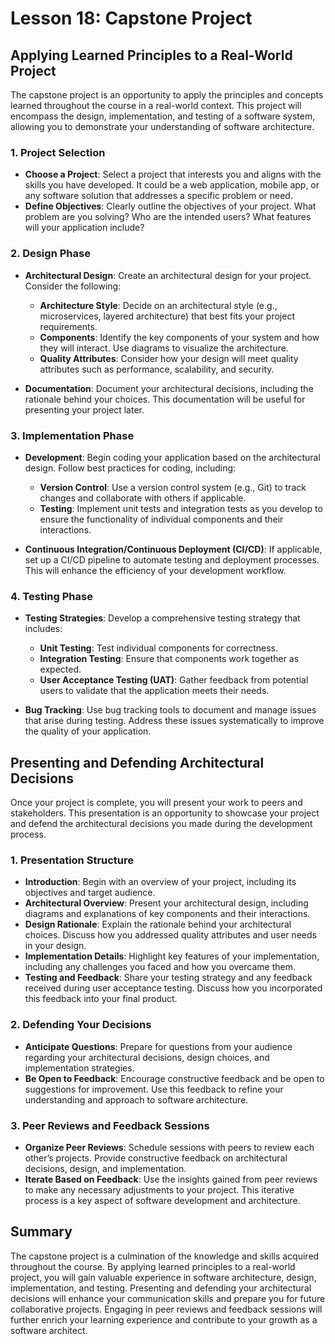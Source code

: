 # Lesson 18: Capstone Project

## Applying Learned Principles to a Real-World Project

The capstone project is an opportunity to apply the principles and concepts learned throughout the course in a real-world context. This project will encompass the design, implementation, and testing of a software system, allowing you to demonstrate your understanding of software architecture.

### 1. Project Selection
- **Choose a Project**: Select a project that interests you and aligns with the skills you have developed. It could be a web application, mobile app, or any software solution that addresses a specific problem or need.
- **Define Objectives**: Clearly outline the objectives of your project. What problem are you solving? Who are the intended users? What features will your application include?

### 2. Design Phase
- **Architectural Design**: Create an architectural design for your project. Consider the following:
  - **Architecture Style**: Decide on an architectural style (e.g., microservices, layered architecture) that best fits your project requirements.
  - **Components**: Identify the key components of your system and how they will interact. Use diagrams to visualize the architecture.
  - **Quality Attributes**: Consider how your design will meet quality attributes such as performance, scalability, and security.

- **Documentation**: Document your architectural decisions, including the rationale behind your choices. This documentation will be useful for presenting your project later.

### 3. Implementation Phase
- **Development**: Begin coding your application based on the architectural design. Follow best practices for coding, including:
  - **Version Control**: Use a version control system (e.g., Git) to track changes and collaborate with others if applicable.
  - **Testing**: Implement unit tests and integration tests as you develop to ensure the functionality of individual components and their interactions.

- **Continuous Integration/Continuous Deployment (CI/CD)**: If applicable, set up a CI/CD pipeline to automate testing and deployment processes. This will enhance the efficiency of your development workflow.

### 4. Testing Phase
- **Testing Strategies**: Develop a comprehensive testing strategy that includes:
  - **Unit Testing**: Test individual components for correctness.
  - **Integration Testing**: Ensure that components work together as expected.
  - **User Acceptance Testing (UAT)**: Gather feedback from potential users to validate that the application meets their needs.

- **Bug Tracking**: Use bug tracking tools to document and manage issues that arise during testing. Address these issues systematically to improve the quality of your application.

## Presenting and Defending Architectural Decisions

Once your project is complete, you will present your work to peers and stakeholders. This presentation is an opportunity to showcase your project and defend the architectural decisions you made during the development process.

### 1. Presentation Structure
- **Introduction**: Begin with an overview of your project, including its objectives and target audience.
- **Architectural Overview**: Present your architectural design, including diagrams and explanations of key components and their interactions.
- **Design Rationale**: Explain the rationale behind your architectural choices. Discuss how you addressed quality attributes and user needs in your design.
- **Implementation Details**: Highlight key features of your implementation, including any challenges you faced and how you overcame them.
- **Testing and Feedback**: Share your testing strategy and any feedback received during user acceptance testing. Discuss how you incorporated this feedback into your final product.

### 2. Defending Your Decisions
- **Anticipate Questions**: Prepare for questions from your audience regarding your architectural decisions, design choices, and implementation strategies.
- **Be Open to Feedback**: Encourage constructive feedback and be open to suggestions for improvement. Use this feedback to refine your understanding and approach to software architecture.

### 3. Peer Reviews and Feedback Sessions
- **Organize Peer Reviews**: Schedule sessions with peers to review each other’s projects. Provide constructive feedback on architectural decisions, design, and implementation.
- **Iterate Based on Feedback**: Use the insights gained from peer reviews to make any necessary adjustments to your project. This iterative process is a key aspect of software development and architecture.

## Summary

The capstone project is a culmination of the knowledge and skills acquired throughout the course. By applying learned principles to a real-world project, you will gain valuable experience in software architecture, design, implementation, and testing. Presenting and defending your architectural decisions will enhance your communication skills and prepare you for future collaborative projects. Engaging in peer reviews and feedback sessions will further enrich your learning experience and contribute to your growth as a software architect.